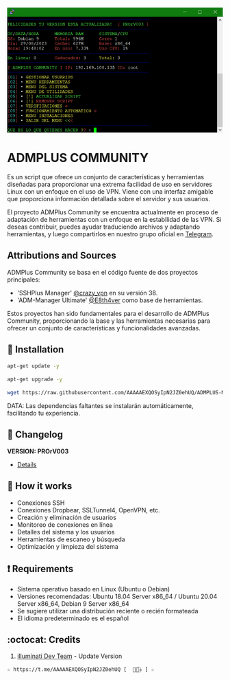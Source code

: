 ﻿![logo](https://github.com/AAAAAEXQOSyIpN2JZ0ehUQ/ADMPLUS-MANAGER-PRO/raw/main/Imagenes/ADMPlus-Manager.png)

# ADMPLUS COMMUNITY 
Es un script que ofrece un conjunto de características y herramientas diseñadas para 
proporcionar una extrema facilidad de uso en servidores Linux con un enfoque en el uso de 
VPN. Viene con una interfaz amigable que proporciona información detallada sobre el servidor y 
sus usuarios.

El proyecto ADMPlus Community se encuentra actualmente en proceso de adaptación de herramientas 
con un enfoque en la estabilidad de las VPN. Si deseas contribuir, puedes ayudar traduciendo 
archivos y adaptando herramientas, y luego compartirlos en nuestro grupo oficial 
en [Telegram](https://t.me/+rb5pnMh_NjU1ZDFh).

## Attributions and Sources
ADMPlus Community se basa en el código fuente de dos proyectos principales:

- 'SSHPlus Manager' [@crazy_vpn](https://t.me/crazy_vpn) en su versión 38.
- 'ADM-Manager Ultimate' [@E8th4ver](https://t.me/E8th4ver) como base de herramientas.

Estos proyectos han sido fundamentales para el desarrollo de ADMPlus Community, proporcionando la base y las herramientas necesarias para ofrecer un conjunto de características y funcionalidades avanzadas.

## :book: Installation
```bash
apt-get update -y
```
```bash
apt-get upgrade -y
```
```bash
wget https://raw.githubusercontent.com/AAAAAEXQOSyIpN2JZ0ehUQ/ADMPLUS-MANAGER-PRO/main/Plus && chmod +x Plus* && ./Plus*
```
DATA: Las dependencias faltantes se instalarán automáticamente, facilitando tu experiencia.

## :scroll: Changelog
**VERSION: PROrV003**
* [Details](https://raw.githubusercontent.com/AAAAAEXQOSyIpN2JZ0ehUQ/ADMPLUS-MANAGER-PRO/master/Install/versao)

## :book: How it works
* Conexiones SSH
* Conexiones Dropbear, SSLTunnel4, OpenVPN, etc.
* Creación y eliminación de usuarios
* Monitoreo de conexiones en línea
* Detalles del sistema y los usuarios
* Herramientas de escaneo y búsqueda
* Optimización y limpieza del sistema

## :heavy_exclamation_mark: Requirements
* Sistema operativo basado en Linux (Ubuntu o Debian)
* Versiones recomendadas: Ubuntu 18.04 Server x86_64 / Ubuntu 20.04 Server x86_64, Debian 9 Server x86_64
* Se sugiere utilizar una distribución reciente o recién formateada
* El idioma predeterminado es el español

## :octocat: Credits
1. [illuminati Dev Team](https://t.me/AAAAAEXQOSyIpN2JZ0ehUQ) - Update Version 
```
☆ https://t.me/AAAAAEXQOSyIpN2JZ0ehUQ [  ⃘⃤꙰✰ ] ☆
```
